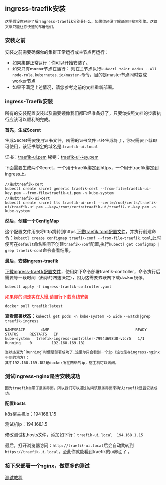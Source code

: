 ## ingress-traefik安装

    这里假设你已经了解了ngress-traefik分别是什么，如果你还没了解请询问搜索引擎。这篇文章只能让你快速的部署他们。

### 安装之前

安装之前需要确保你的集群正常运行或主节点再运行：
* 如果集群正常运行：你可以开始安装了。
* 如果只有master节点在运行：
    则在主节点执行`kubectl taint nodes --all node-role.kubernetes.io/master-`命令，目的是master节点同时变成worker节点
* 如果不满足上述情况，请您参考之前的文档重新部署。

### ingress-Traefik安装

所有的安装配置安装以及需要镜像我们都已经准备好了，只要你按照文档的步骤执行应该可以顺利的完成。

**首先，生成Sceret**

生成Secret需要使用证书文件，所需的证书文件已经生成好了，你只需要下载即可使用，该证书绑定的域名是:`traefik-ui.local`

证书：[traefik-ui.pem](../install/ingress-traefik/traefik-ui.pem)
秘钥：[traefik-ui-key.pem](../install/ingress-traefik/traefik-ui-key.pem)

下面需要生成两个Secret，一个用于traefik绑定到https，一个用于traefik绑定到ingress上。

```shell
//生成treafik-cert
kubectl create secret generic traefik-cert --from-file=traefik-ui-key.pem --from-file=traefik-ui.pem -n kube-system
//生成traefik-ui-cert
kubectl create secret tls traefik-ui-cert --cert=/root/certs/traefik-ui/traefik-ui.pem --key=/root/certs/traefik-ui/traefik-ui-key.pem -n kube-system
```

**然后，创建一个ConfigMap**

这个配置文件用来将http跳转到https,[下载traefik.toml配置文件](../install/ingress-traefik/traefik.toml)，并执行创建命令：`kubectl create configmap traefik-conf --from-file=traefik.toml`,此时便可在`default`命名空间下创建`traefik-conf`配置,执行`kubectl get configmap | grep traefik-conf`命令查看结果。

**最后，安装ingress-traefik**


[下载ingress-traefik配置文件](../install/ingress-traefik/ingress-traefik-controller.yaml)，使用如下命令部署traefik-controller，命令执行后需要等一段时间（由你的网速决定），因为这需要去联网下载docker镜像。

```shell
kubectl apply -f ingress-traefik-controller.yaml
```

<font style="color:red;">如果你的网速实在太慢,请自行下载离线安装</font>

```shell
docker pull traefik:latest
```

**查看部署状态：**`kubectl get pods -n kube-system -o wide --watch|grep traefik-ingress`

    NAMESPACE       NAME                                       READY     STATUS     RESTARTS   IP
    kube-system   traefik-ingress-controller-7994d698d8-v7cr5   1/1       Running    0         192.168.169.182

    当状态变为`Running`时便是部署成功了,这里你只会看到一个ip（这也是与ingress-nginx不同的地方）：
    其中192.168.169.182是docker所在网络的ip，宿主机可以访问。

### 测试ingress-nginx是否安装成功

    因为traefik自带了服务界面，所以我们可以通过访问该服务界面来确认traefik是否安装成功。

**配置hosts**

k8s宿主机ip：194.168.1.15

测试机ip：194.168.1.5

修改测试机hosts文件，添加如下行：`traefik-ui.local  194.168.1.15`

最后，打开浏览器访问：`http://traefik-ui.local`后会自动跳转到`https://traefik-ui.local`，至此你就能看到traefik的ui界面了 。

### 接下来部署一个nginx，做更多的测试

[测试教程](./test-ingress.md)
